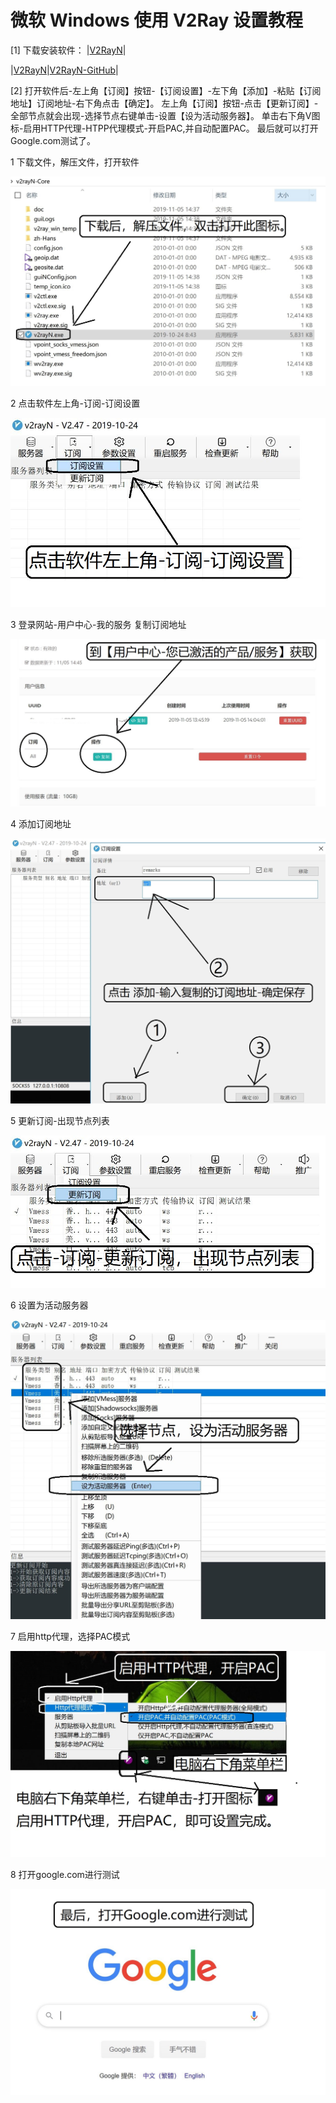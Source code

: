 # 微软 Windows 使用 V2Ray 设置教程

[1] 下载安装软件： |[V2RayN](http://d.v2server.ga/v2.zip)|

|[V2RayN](https://github.com/V2Server/V2Ray/raw/master/v2rayN-Core.zip)|[V2RayN-GitHub](https://github.com/2dust/v2rayN/releases)|

[2] 打开软件后-左上角【订阅】按钮-【订阅设置】-左下角【添加】-粘贴【订阅地址】订阅地址-右下角点击【确定】。 左上角【订阅】按钮-点击【更新订阅】-全部节点就会出现-选择节点右键单击-设置【设为活动服务器】。 单击右下角V图标-启用HTTP代理-HTPP代理模式-开启PAC,并自动配置PAC。 最后就可以打开Google.com测试了。

1 下载文件，解压文件，打开软件

![](/img/w1.JPG)

2 点击软件左上角-订阅-订阅设置

![](/img/w2.JPG)

3 登录网站-用户中心-我的服务 复制订阅地址

![](/img/w4.JPG)

4 添加订阅地址

![](/img/w3.JPG)

5 更新订阅-出现节点列表

![](/img/w5.JPG)

6 设置为活动服务器

![](/img/w6.JPG)

7 启用http代理，选择PAC模式

![](/img/w7.JPG)

8 打开google.com进行测试

![](/img/w8.JPG)
